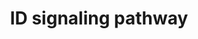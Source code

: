 ---
annotations:
- id: PW:0001372
  parent: regulatory pathway
  type: Pathway Ontology
  value: Inhibitor of DNA binding signaling pathway
authors:
- A.Pandey
- MaintBot
- AlexanderPico
- Christine Chichester
- Eweitz
description: 'Inhibitor of DNA binding (ID) proteins are members of the helix-loop-helix
  (HLH) family of proteins which lack a DNA binding domain themselves but bind to
  other family members inhibiting their DNA binding capacity. This family of proteins
  is comprised of IDs 1, 2, 3 and 4. They can be stimulated by ligands such as the
  Vascular Endothelial Growth Factor (VEGF), TGF beta and the T cell receptor.  Source:
  NetPath http://www.netpath.org/pathways?path_id=NetPath_5'
last-edited: 2021-12-23
organisms:
- Mus musculus
redirect_from:
- /index.php/Pathway:WP512
- /instance/WP512
revision: null
schema-jsonld:
- '@context': https://schema.org/
  '@id': https://wikipathways.github.io/pathways/WP512.html
  '@type': Dataset
  creator:
    '@type': Organization
    name: WikiPathways
  description: 'Inhibitor of DNA binding (ID) proteins are members of the helix-loop-helix
    (HLH) family of proteins which lack a DNA binding domain themselves but bind to
    other family members inhibiting their DNA binding capacity. This family of proteins
    is comprised of IDs 1, 2, 3 and 4. They can be stimulated by ligands such as the
    Vascular Endothelial Growth Factor (VEGF), TGF beta and the T cell receptor.  Source:
    NetPath http://www.netpath.org/pathways?path_id=NetPath_5'
  keywords:
  - Acvrl1
  - Atf3
  - Bmp2
  - Bmp6
  - Bmpr2
  - Ccna2
  - Ccne1
  - Cd40lg
  - Cdk2
  - Ctnnb1
  - ERK
  - Egf
  - Elk1
  - Elk3
  - Elk4
  - Flt1
  - Gene Symbol
  - Hes1
  - IFI16
  - Id1
  - Id2
  - Id3
  - Id4
  - Igf1
  - Igf1r
  - Irs1
  - Kdr
  - LCK
  - MAPK
  - Msc
  - Myf5
  - Myf6
  - Myod1
  - Myog
  - Nfkb1
  - Ngf
  - PI3K
  - Pax2
  - Pax5
  - Pax8
  - Psmd4
  - RAS
  - Rb1
  - Rbl1
  - Rbl2
  - Rela
  - Smad1
  - Smad3
  - Smad4
  - Smad5
  - Srebf1
  - TCR
  - Tcf12
  - Tcf7l2
  - Tcfe2a
  - Tert
  - Tgif1
  - Vegfa
  license: CC0
  name: ID signaling pathway
seo: CreativeWork
title: ID signaling pathway
wpid: WP512
---